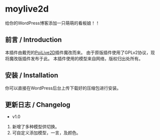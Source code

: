 # moylive2d
给你的WordPress博客添加一只萌萌的看板娘！！
## 前言 / Introduction
本插件由戴兜的[PoiLive2D](https://daidr.me/archives/code-176.html)插件魔改而来。
由于原版插件使用了GPLv2协议，现将魔改版插件发布于此。
本插件使用的模型来自网络，版权归出处所有。
## 安装 / Installation
你可以直接在WordPress后台上传下载好的压缩包进行安装。
## 更新日志 / Changelog
* v1.0
1. 新增了多种模型供切换。
2. 可自定义添加模型，一言，及颜色。